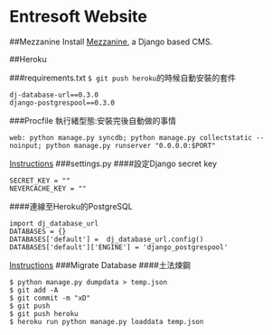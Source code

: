 # Entresoft Website

##Mezzanine
Install [Mezzanine](http://mezzanine.jupo.org/), a Django based CMS.

##Heroku

###requirements.txt
`$ git push heroku`的時候自動安裝的套件
```
dj-database-url==0.3.0
django-postgrespool==0.3.0
```
###Procfile
執行緒型態:安裝完後自動做的事情
```
web: python manage.py syncdb; python manage.py collectstatic --noinput; python manage.py runserver "0.0.0.0:$PORT"
```
[Instructions](https://devcenter.heroku.com/articles/procfile)
###settings.py
####設定Django secret key
```
SECRET_KEY = ""
NEVERCACHE_KEY = ""
```
####連線至Heroku的PostgreSQL
```
import dj_database_url
DATABASES = {}
DATABASES['default'] =  dj_database_url.config()
DATABASES['default']['ENGINE'] = 'django_postgrespool'
```
[Instructions](https://devcenter.heroku.com/articles/django-app-configuration#migrating-an-existing-django-project)
###Migrate Database
####土法煉鋼
```
$ python manage.py dumpdata > temp.json
$ git add -A
$ git commit -m "xD"
$ git push
$ git push heroku
$ heroku run python manage.py loaddata temp.json
```
